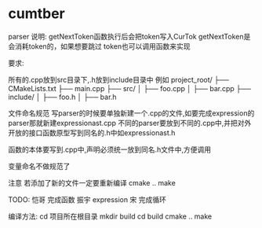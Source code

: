 # cumtber
parser
说明:
getNextToken函数执行后会把token写入CurTok
getNextToken是会消耗token的，如果想要跳过 token也可以调用函数来实现

要求:

所有的.cpp放到src目录下,.h放到include目录中
例如
project_root/
├── CMakeLists.txt
├── main.cpp
├── src/
│   ├── foo.cpp
│   ├── bar.cpp
├── include/
│   ├── foo.h
│   ├── bar.h

文件命名规范
写parser的时候要单独新建一个.cpp的文件,如要完成expression的parser那就新建expressionast.cpp
不同的parser要放到不同的.cpp中,并把对外开放的接口函数原型写到同名的.h中如expressionast.h

函数的本体要写到.cpp中,声明必须统一放到同名.h文件中,方便调用

变量命名不做规范了


注意
若添加了新的文件一定要重新编译
cmake ..
make

TODO:
恺哥 完成函数
振宇 expression
宋 完成循环 

编译方法:
cd 项目所在根目录
mkdir build
cd build
cmake ..
make